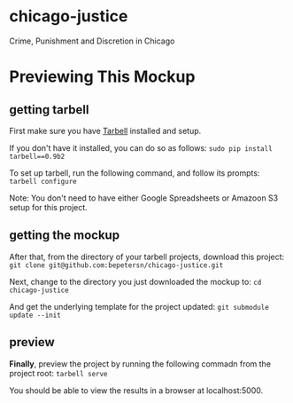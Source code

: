 chicago-justice
===============

Crime, Punishment and Discretion in Chicago

# Previewing This Mockup

## getting tarbell
First make sure you have [Tarbell](http://tarbell.tribapps.com/) installed and setup. 

If you don't have it installed, you can do so as follows:
```sudo pip install tarbell==0.9b2``` 

To set up tarbell, run the following command, and follow its prompts:
```tarbell configure```

Note: You don't need to have either Google Spreadsheets or Amazoon S3 setup for this project.

## getting the mockup
After that, from the directory of your tarbell projects, download this project: 
```git clone git@github.com:bepetersn/chicago-justice.git```

Next, change to the directory you just downloaded the mockup to:
```cd chicago-justice```

And get the underlying template for the project updated:
```git submodule update --init```

## preview
**Finally**, preview the project by running the following commadn from the project root:
```tarbell serve```

You should be able to view the results in a browser at localhost:5000.
